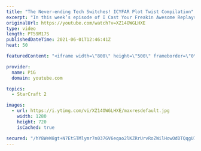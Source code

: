 ```yaml
---
title: "The Never-ending Tech Switches! ICYFAR Plot Twist Compilation"
excerpt: "In this week’s episode of I Cast Your Freakin Awesome Replays (ICYFAR) players sent in their StarCraft 2 replays where they tech switch multiple times to get the better of their opponent (Plot Twist)! Chapters: 0:00 Game 1 33:52 Game 2  NEW ICYFAR CHALLENGE: \"Momentum\" - Attack at least once every 3"
originalUrl: https://youtube.com/watch?v=XZ14OWGLHXE
type: video
length: PT59M17S
publishedDateTime: 2021-06-01T12:46:41Z
heat: 50

featuredContent: "<iframe width=\"800\" height=\"500\" frameborder=\"0\" src=\"https://www.youtube.com/embed/XZ14OWGLHXE\" allow=\"accelerometer; autoplay; encrypted-media; gyroscope; picture-in-picture\" allowfullscreen></iframe>"

provider:
  name: PiG
  domain: youtube.com

topics:
  - StarCraft 2

images:
  - url: https://i.ytimg.com/vi/XZ14OWGLHXE/maxresdefault.jpg
    width: 1280
    height: 720
    isCached: true

secured: "/hY8WeW8gt+N7EtSTMlymr7n037GV6eqao2lKZRrUrvRoZWilHowOdDTQqgU74jyaZT5VGK/MhgCC1+RK1u3Z3BopzvH8VOCY7nE8+5khCtepJ+9JVXHyof1A8NUok82Fa3lCevQJ0U4cmecpweXlyyigmh0k0ppaj0YTlnLi8/bG1EpD5ucybz3yjIRGhTUvd11+ArZwFcxdbw9QRdim7+e8/2WGuUS/txYrLHBnuEjvkJsLPxPxcmYaZZnzv5XlBDFXLgC/wRQArfqU63p91ZhcCnqTrtIhYXygYEU9LRRoI06ozH+W6CnNZ1i/DLlnF6aIuCss5YdQ36HC1/GGTPcRexIlLhQ4F9rz7qtd2UWIjTqvshq4BMfoJYeu6QVmCs1EB/FPB2AMwyggxQ3W27jSfdse0+/WjBjozuUSdE=;OxNK93Vw0Lr6/y046f//pA=="
---
```


